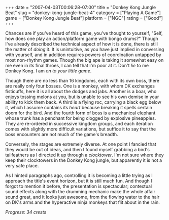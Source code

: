 +++
date = "2007-04-03T00:06:28-07:00"
title = "Donkey Kong Jungle Beat"
slug = "donkey-kong-jungle-beat-4"
category = ["Playing A Game"]
game = ["Donkey Kong Jungle Beat"]
platform = ["NGC"]
rating = ["Good"]
+++

Chances are if you've heard of this game, you've thought to yourself, "Self, how does one play an action/platform game with bongo drums?"  Though I've already described the technical aspect of how it is done, there is still the matter of <i>doing</i> it.  It is unintuitive, as you have just implied in conversing with yourself, and in addition requires powers of coordination untapped by most non-rhythm games.  Though the big ape is taking it somewhat easy on me even in its final throes, I can tell that I'm poor at it.  Don't <i>lie</i> to me Donkey Kong.  I am <i>on to your little game</i>.

Though there are no less than 16 kingdoms, each with its own boss, there are really only four bosses.  One is a monkey, with whom DK exchanges fisticuffs, here it is all about the dodges and jabs.  Another is a boar, who enjoys tossing melons at you, but is unable to see his own demise in your ability to kick them back.  A third is a flying roc, carrying a black egg below it, which I assume contains its <i>heart</i> because breaking it spells certain doom for the bird.  And the fourth form of boss is a mechanical elephant whose trunk has a penchant for being clogged by explosive pineapples.  They are re-ordered in successive kingdom groups, and each iteration comes with slightly more difficult variations, but suffice it to say that the boss encounters are not much of the game's breadth.

Conversely, the stages are extremely diverse.  At one point I fancied that they would be out of ideas, and then I found myself grabbing a bird's tailfeathers as I directed it up through a <i>clocktower</i>.  I'm not sure where they keep their clocktowers in the Donkey Kong jungle, but apparently it is not a very safe place.

As I hinted paragraphs ago, controlling it is becoming a little trying as I approach the title's event horizon, but it is still much fun.  And though I forgot to mention it before, the presentation is spectacular; contextual sound effects along with the drumming mechanic make the whole affair sound great, and it looks just awesome, from the flowing water to the hair on DK's arms and the hyperactive ninja monkeys that flit about in the rain.

<i>Progress: 34 crests</i>